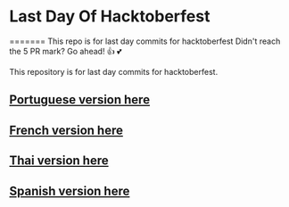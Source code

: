 # Last Day Of Hacktoberfest

=======
This repo is for last day commits for hacktoberfest
Didn't reach the 5 PR mark? Go ahead! :+1: :two_hearts:

This repository is for last day commits for hacktoberfest.

## [Portuguese version here](./README.PT.md)
## [French version here](./README.FR.md)
## [Thai version here](./README.TH.md)
## [Spanish version here](./README.ES.md)
